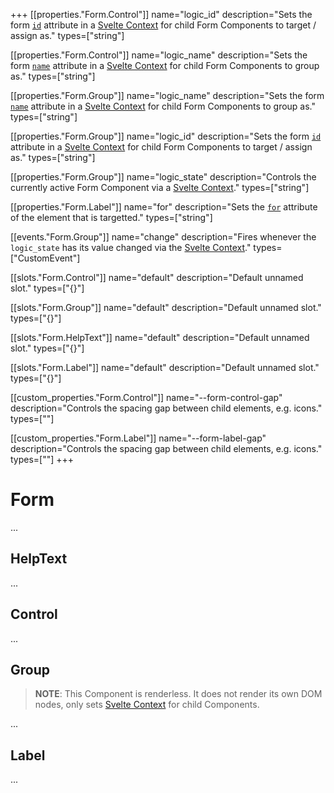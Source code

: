 +++
[[properties."Form.Control"]]
name="logic_id"
description="Sets the form [`id`](https://developer.mozilla.org/en-US/docs/Web/HTML/Element/input#attr-id) attribute in a [Svelte Context](https://svelte.dev/docs#setContext) for child Form Components to target / assign as."
types=["string"]

[[properties."Form.Control"]]
name="logic_name"
description="Sets the form [`name`](https://developer.mozilla.org/en-US/docs/Web/HTML/Element/input#attr-name) attribute in a [Svelte Context](https://svelte.dev/docs#setContext) for child Form Components to group as."
types=["string"]

[[properties."Form.Group"]]
name="logic_name"
description="Sets the form [`name`](https://developer.mozilla.org/en-US/docs/Web/HTML/Element/input#attr-name) attribute in a [Svelte Context](https://svelte.dev/docs#setContext) for child Form Components to group as."
types=["string"]

[[properties."Form.Group"]]
name="logic_id"
description="Sets the form [`id`](https://developer.mozilla.org/en-US/docs/Web/HTML/Element/input#attr-id) attribute in a [Svelte Context](https://svelte.dev/docs#setContext) for child Form Components to target / assign as."
types=["string"]

[[properties."Form.Group"]]
name="logic_state"
description="Controls the currently active Form Component via a [Svelte Context](https://svelte.dev/docs#setContext)."
types=["string"]

[[properties."Form.Label"]]
name="for"
description="Sets the [`for`](https://developer.mozilla.org/en-US/docs/Web/HTML/Element/label#attr-for) attribute of the element that is targetted."
types=["string"]

[[events."Form.Group"]]
name="change"
description="Fires whenever the `logic_state` has its value changed via the [Svelte Context](https://svelte.dev/docs#setContext)."
types=["CustomEvent<void>"]

[[slots."Form.Control"]]
name="default"
description="Default unnamed slot."
types=["{}"]

[[slots."Form.Group"]]
name="default"
description="Default unnamed slot."
types=["{}"]

[[slots."Form.HelpText"]]
name="default"
description="Default unnamed slot."
types=["{}"]

[[slots."Form.Label"]]
name="default"
description="Default unnamed slot."
types=["{}"]

[[custom_properties."Form.Control"]]
name="--form-control-gap"
description="Controls the spacing gap between child elements, e.g. icons."
types=["<length>"]

[[custom_properties."Form.Label"]]
name="--form-label-gap"
description="Controls the spacing gap between child elements, e.g. icons."
types=["<length>"]
+++

# Form

...

## HelpText

...

## Control

...

## Group

> **NOTE**: This Component is renderless. It does not render its own DOM nodes, only sets [Svelte Context](https://svelte.dev/docs#setContext) for child Components.

...

## Label

...
